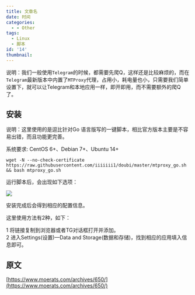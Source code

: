 ```yaml
---
title: 文章名
date: 时间
categories:
  - - Other
tags:
  - Linux
  - 脚本
id: '14'
thumbnail:
---
```



说明：我们一般使用`Telegram`的时候，都需要先爬Q，这样还是比较麻烦的，而在`Telegram`最新版本中内置了`MTProxy`代理，占用小，耗电量也小，只需要我们简单设置下，就可以让Telegram和本地应用一样，即开即用，而不需要额外的爬Q了。

## 安装

说明：这里使用的是逗比针对Go 语言版写的一键脚本，相比官方版本主要是不容易出错，而且功能更完善。

系统要求: CentOS 6+、Debian 7+、Ubuntu 14+

```
wget -N --no-check-certificate https://raw.githubusercontent.com/iiiiiii1/doubi/master/mtproxy_go.sh && bash mtproxy_go.sh
```

运行脚本后，会出现如下选项：

![](https://cdn.jsdelivr.net/gh/o1f/stcResources@master/images/2020/09/02/IyZMUdNY.png)

安装完成后会得到相应的配置信息。

这里使用方法有2种，如下：

1 将链接复制到浏览器或者TG对话框打开并添加。  
2 进入Settings(设置)—Data and Storage(数据和存储)，找到相应的应用填入信息即可。

## 原文

[https://www.moerats.com/archives/650/](https://www.moerats.com/archives/650/)